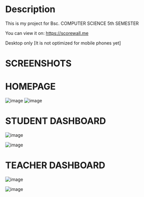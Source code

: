 # Description

This is my project for Bsc. COMPUTER SCIENCE 5th SEMESTER

You can view it on:
https://scorewall.me

Desktop only [It is not optimized for mobile phones yet] 

# SCREENSHOTS

# HOMEPAGE
![image](https://github.com/bruhmaand/data-visualization-web-app/assets/123489434/e3fbc9b7-5b39-4ef2-9e1e-c8d7fbb430f8)
![image](https://github.com/bruhmaand/data-visualization-web-app/assets/123489434/dd3daec9-04ac-47f2-a883-751a807987e7)


# STUDENT DASHBOARD
![image](https://github.com/bruhmaand/data-visualization-web-app/assets/123489434/62dc16cc-433e-4fda-af42-26b93dc7e40f)

![image](https://github.com/bruhmaand/data-visualization-web-app/assets/123489434/e7c975f3-7411-4b60-9d70-8184b66d59a9)

# TEACHER DASHBOARD

![image](https://github.com/bruhmaand/data-visualization-web-app/assets/123489434/b005d1a6-9e5f-4c1c-ad02-56b948907e6e)

![image](https://github.com/bruhmaand/data-visualization-web-app/assets/123489434/86d71ac3-ec17-4046-9f8a-795d92b01f9f)



